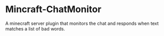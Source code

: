 # Mincraft-ChatMonitor
 A minecraft server plugin that monitors the chat and responds when text matches a list of bad words.
